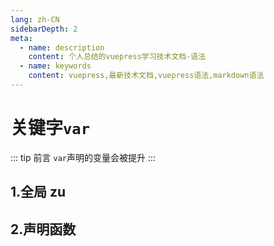 ```yaml
---
lang: zh-CN
sidebarDepth: 2
meta:
  - name: description
    content: 个人总结的vuepress学习技术文档-语法
  - name: keywords
    content: vuepress,最新技术文档,vuepress语法,markdown语法
---
```


# 关键字`var`

::: tip 前言
`var`声明的变量会被提升
:::

## 1.全局 zu

## 2.声明函数



